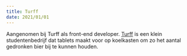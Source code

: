 ```yaml
---
title: Turff
date: 2021/01/01
---
```


Aangenomen bij Turff als front-end developer. [Turff](https://turff.nl) is een klein studentenbedrijf dat tablets maakt voor op koelkasten om zo het aantal gedronken bier bij te kunnen houden.
